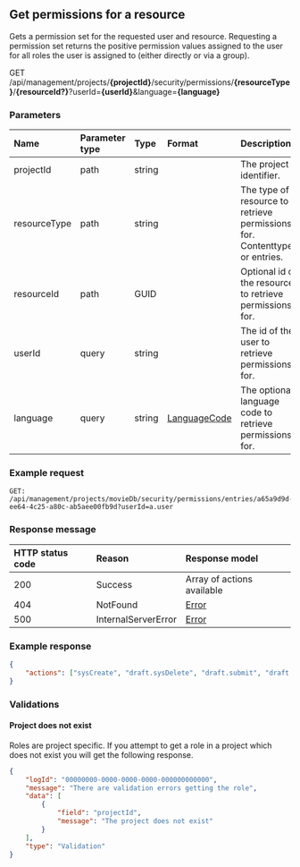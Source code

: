 ## Get permissions for a resource

Gets a permission set for the requested user and resource. Requesting a permission set returns the positive permission values assigned to the user for all roles the user is assigned to (either directly or via a group).

<span class="label label--get">GET</span> /api/management/projects/**{projectId}**/security/permissions/**{resourceType}**/**{resourceId?}**?userId=**{userId}**&language=**{language}**

### Parameters

| Name | Parameter type | Type | Format | Description |
|:-|:-|:-|:-|:-|
| projectId | path | string |  | The project identifier. |
| resourceType | path | string |  | The type of resource to retrieve permissions for. Contenttypes or entries. |
| resourceId | path | GUID | | Optional id of the resource to retrieve permissions for.  |
| userId | query | string | | The id of the user to retrieve permissions for.  |
| language | query | string | [LanguageCode](/key-concepts/localization.md) | The optional language code to retrieve permissions for.  |

### Example request

```http
GET: /api/management/projects/movieDb/security/permissions/entries/a65a9d9d-ee64-4c25-a80c-ab5aee00fb9d?userId=a.user
```

### Response message

| HTTP status code | Reason | Response model |
|:-|:-|:-|
| 200 | Success | Array of actions available |
| 404 | NotFound | [Error](/key-concepts/errors.md) |
| 500 | InternalServerError | [Error](/key-concepts/errors.md) |

### Example response

```json
{
    "actions": ["sysCreate", "draft.sysDelete", "draft.submit", "draft.sysUpdate", "submitted.revoke"]
}
```

### Validations

#### Project does not exist

Roles are project specific. If you attempt to get a role in a project which does not exist you will get the following response. 

```json
{
    "logId": "00000000-0000-0000-0000-000000000000",
    "message": "There are validation errors getting the role",
    "data": [
        {
            "field": "projectId",
            "message": "The project does not exist"
        }
    ],
    "type": "Validation"
}
```